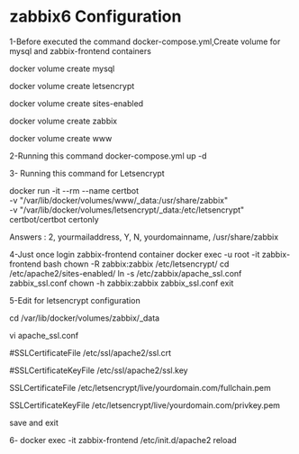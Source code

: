 # zabbix6 Configuration

1-Before executed the command docker-compose.yml,Create volume for mysql and zabbix-frontend containers

docker volume create mysql

docker volume create letsencrypt

docker volume create sites-enabled

docker volume create zabbix

docker volume create www

2-Running this command docker-compose.yml up -d

3- Running this command for Letsencrypt

docker run -it --rm --name certbot \
	    -v "/var/lib/docker/volumes/www/_data:/usr/share/zabbix" \
	    -v "/var/lib/docker/volumes/letsencrypt/_data:/etc/letsencrypt" \
            certbot/certbot certonly

Answers : 2, yourmailaddress, Y, N, yourdomainname, /usr/share/zabbix

4-Just once login zabbix-frontend container 
docker exec -u root -it zabbix-frontend bash
	chown -R zabbix:zabbix /etc/letsencrypt/
	cd /etc/apache2/sites-enabled/
	ln -s /etc/zabbix/apache_ssl.conf zabbix_ssl.conf
	chown -h zabbix:zabbix zabbix_ssl.conf
exit

5-Edit for letsencrypt configuration

cd /var/lib/docker/volumes/zabbix/_data

 vi apache_ssl.conf
 
 #SSLCertificateFile /etc/ssl/apache2/ssl.crt
 
 #SSLCertificateKeyFile /etc/ssl/apache2/ssl.key
 
 SSLCertificateFile /etc/letsencrypt/live/yourdomain.com/fullchain.pem
 
 SSLCertificateKeyFile /etc/letsencrypt/live/yourdomain.com/privkey.pem
 
save and exit

6- docker exec -it zabbix-frontend /etc/init.d/apache2 reload
